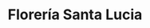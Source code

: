 ---
title: "Florería Santa Lucia"
url: /san-cristobal-de-las-casas/floreria-santa-lucia/
shop: Blumen
---